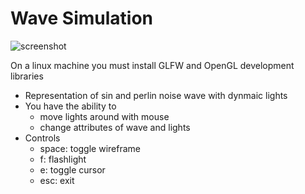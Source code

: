 # Wave Simulation

![screenshot]()

On a linux machine you must install GLFW and OpenGL development libraries

* Representation of sin and perlin noise wave with dynmaic lights
* You have the ability to
    - move lights around with mouse
    - change attributes of wave and lights
* Controls
    - space: toggle wireframe 
    - f: flashlight
    - e: toggle cursor
    - esc: exit
